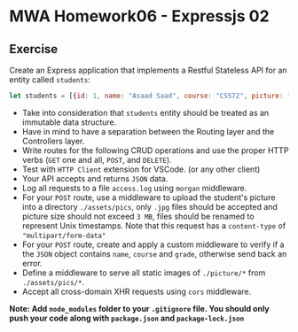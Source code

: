 # MWA Homework06 - Expressjs 02
## Exercise
Create an Express application that implements a Restful Stateless API for an entity called `students`:
```javascript
let students = [{id: 1, name: "Asaad Saad", course: "CS572", picture: "1570286884.jpg", grade: 95}]
```
* Take into consideration that `students` entity should be treated as an immutable data structure.
* Have in mind to have a separation between the Routing layer and the Controllers layer. 
* Write routes for the following CRUD operations and use the proper HTTP verbs (`GET` one and all, `POST`, and `DELETE`).
* Test with `HTTP Client` extension for VSCode. (or any other client)
* Your API accepts and returns `JSON` data.
* Log all requests to a file `access.log` using `morgan` middleware. 
* For your `POST` route, use a middleware to upload the student's picture into a directory `./assets/pics`, only `.jpg` files should be accepted and picture size should not exceed `3 MB`, files should be renamed to represent Unix timestamps. Note that this request has a `content-type` of `"multipart/form-data"`
* For your `POST` route, create and apply a custom middleware to verify if a the `JSON` object contains `name`, `course` and `grade`, otherwise send back an error.
* Define a middleware to serve all static images of `./picture/*` from `./assets/pics/*`.
* Accept all cross-domain XHR requests using `cors` middleware.  
  
**Note: Add `node_modules` folder to your `.gitignore` file. You should only push your code along with `package.json` and `package-lock.json`**

